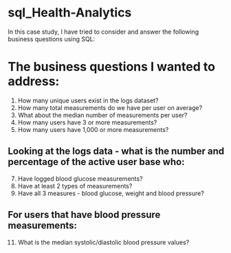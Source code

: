 # sql_Health-Analytics
In this case study, I have tried to consider and answer the following business questions using SQL:

# The business questions I wanted to address:
1.	How many unique users exist in the logs dataset?
2.	How many total measurements do we have per user on average?
3.	What about the median number of measurements per user?
4.	How many users have 3 or more measurements?
5.	How many users have 1,000 or more measurements?
## Looking at the logs data - what is the number and percentage of the active user base who:
7.	Have logged blood glucose measurements?
8.	Have at least 2 types of measurements?
9.	Have all 3 measures - blood glucose, weight and blood pressure?
## For users that have blood pressure measurements:
11.	What is the median systolic/diastolic blood pressure values?
